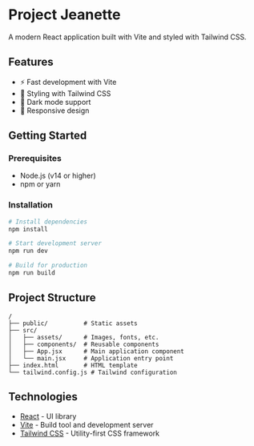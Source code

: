 # Project Jeanette

A modern React application built with Vite and styled with Tailwind CSS.

## Features

- ⚡️ Fast development with Vite
- 🎨 Styling with Tailwind CSS
- 🌙 Dark mode support
- 📱 Responsive design

## Getting Started

### Prerequisites

- Node.js (v14 or higher)
- npm or yarn

### Installation

```bash
# Install dependencies
npm install

# Start development server
npm run dev

# Build for production
npm run build
```

## Project Structure

```
/
├── public/          # Static assets
├── src/
│   ├── assets/      # Images, fonts, etc.
│   ├── components/  # Reusable components
│   ├── App.jsx      # Main application component
│   └── main.jsx     # Application entry point
├── index.html       # HTML template
└── tailwind.config.js # Tailwind configuration
```

## Technologies

- [React](https://reactjs.org/) - UI library
- [Vite](https://vitejs.dev/) - Build tool and development server
- [Tailwind CSS](https://tailwindcss.com/) - Utility-first CSS framework
